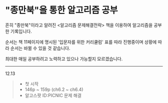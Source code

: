 # "종만북"을 통한 알고리즘 공부
흔히 "종만북"이라고 알려진 <알고리즘 문제해결전략> 책을 이용하여 알고리즘을 공부한 기록입니다.

순서는 책 11페이지에 명시된 '입문자를 위한 커리큘럼' 표를 따라 진행중이며 상황에 따라 순서는 바뀔 수 있을 것 같습니다.

최대한 매일 공부하려고 노력하고 있으나 가능할지 모르겠습니다.


----------
12.13
> - 첫 시작
> - 146p ~ 159p (ch6.2 ~ ch6.4)
> - 알고스팟 ID:PICNIC 문제 해결

